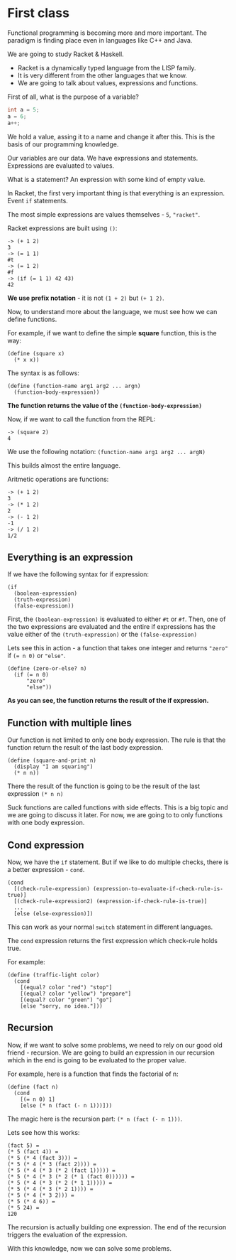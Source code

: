 # First class

Functional programming is becoming more and more important. The paradigm is finding place even in languages like C++ and Java.

We are going to study Racket & Haskell.

* Racket is a dynamically typed language from the LISP family.
* It is very different from the other languages that we know.
* We are going to talk about values, expressions and functions.

First of all, what is the purpose of a variable?

```c++
int a = 5;
a = 6;
a++;
```

We hold a value, assing it to a name and change it after this. This is the basis of our programming knowledge.

Our variables are our data. We have expressions and statements. Expressions are evaluated to values.

What is a statement? An expression with some kind of empty value.

In Racket, the first very important thing is that everything is an expression. Event `if` statements.

The most simple expressions are values themselves - `5`, `"racket"`.

Racket expressions are built using `()`:

```racket
-> (+ 1 2)
3
-> (= 1 1)
#t
-> (= 1 2)
#f
-> (if (= 1 1) 42 43)
42
```

**We use prefix notation** - it is not `(1 + 2)` but `(+ 1 2)`.

Now, to understand more about the language, we must see how we can define functions.

For example, if we want to define the simple **square** function, this is the way:

```racket
(define (square x)
  (* x x))
```

The syntax is as follows:

```racket
(define (function-name arg1 arg2 ... argn)
  (function-body-expression))
```

**The function returns the value of the `(function-body-expression)`**

Now, if we want to call the function from the REPL:

```
-> (square 2)
4
```

We use the following notation: `(function-name arg1 arg2 ... argN)`

This builds almost the entire language.

Aritmetic operations are functions:

```
-> (+ 1 2)
3
-> (* 1 2)
2
-> (- 1 2)
-1
-> (/ 1 2)
1/2
```

## Everything is an expression

If we have the following syntax for if expression:

```racket
(if
  (boolean-expression)
  (truth-expression)
  (false-expression))
```

First, the `(boolean-expression)` is evaluated to either `#t` or `#f`. Then, one of the two expressions are evaluated and the entire if expressions has the value either of the `(truth-expression)` or the `(false-expression)`

Lets see this in action - a function that takes one integer and returns `"zero"` if `(= n 0)` or `"else"`.

```racket
(define (zero-or-else? n)
  (if (= n 0)
      "zero"
      "else"))
```

**As you can see, the function returns the result of the if expression.**

## Function with multiple lines

Our function is not limited to only one body expression. The rule is that the function return the result of the last body expression.

```racket
(define (square-and-print n)
  (display "I am squaring")
  (* n n))
```

There the result of the function is going to be the result of the last expression `(* n n)`

Suck functions are called functions with side effects. This is a big topic and we are going to discuss it later. For now, we are going to to only functions with one body expression.

## Cond expression

Now, we have the `if` statement. But if we like to do multiple checks, there is a better expression - `cond`.

```racket
(cond
  [(check-rule-expression) (expression-to-evaluate-if-check-rule-is-true)]
  [(check-rule-expression2) (expression-if-check-rule-is-true)]
  ...
  [else (else-expression)])
```

This can work as your normal `switch` statement in different languages.

The `cond` expression returns the first expression which check-rule holds true.

For example:

```racket
(define (traffic-light color)
  (cond
    [(equal? color "red") "stop"]
    [(equal? color "yellow") "prepare"]
    [(equal? color "green") "go"]
    [else "sorry, no idea."]))
```

## Recursion

Now, if we want to solve some problems, we need to rely on our good old friend - recursion. We are going to build an expression in our recursion which in the end is going to be evaluated to the proper value.

For example, here is a function that finds the factorial of n:

```racket
(define (fact n)
  (cond
    [(= n 0) 1]
    [else (* n (fact (- n 1)))]))
```

The magic here is the recursion part: `(* n (fact (- n 1)))`.

Lets see how this works:

```
(fact 5) =
(* 5 (fact 4)) =
(* 5 (* 4 (fact 3))) =
(* 5 (* 4 (* 3 (fact 2)))) =
(* 5 (* 4 (* 3 (* 2 (fact 1))))) =
(* 5 (* 4 (* 3 (* 2 (* 1 (fact 0)))))) =
(* 5 (* 4 (* 3 (* 2 (* 1 1))))) =
(* 5 (* 4 (* 3 (* 2 1)))) =
(* 5 (* 4 (* 3 2))) =
(* 5 (* 4 6)) =
(* 5 24) =
120
```

The recursion is actually building one expression. The end of the recursion triggers the evaluation of the expression.

With this knowledge, now we can solve some problems.
